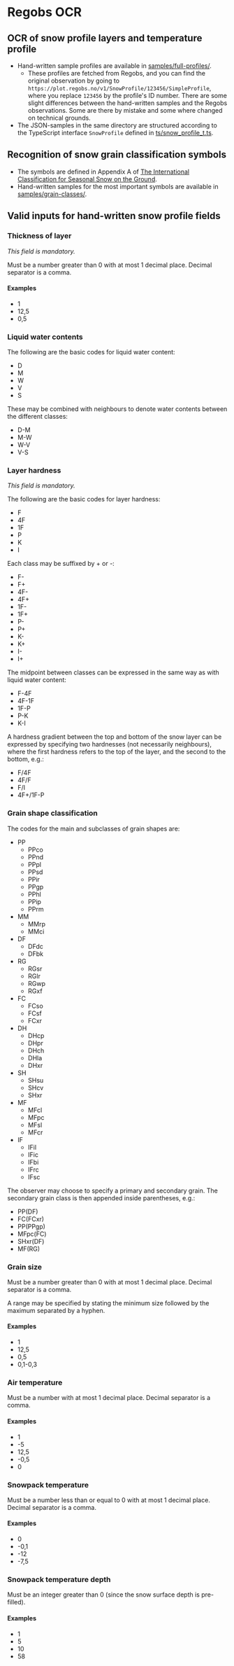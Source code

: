 # Regobs OCR

## OCR of snow profile layers and temperature profile

* Hand-written sample profiles are available in [samples/full-profiles/](./samples/full-profiles/).
  * These profiles are fetched from Regobs, and you can find the original observation by going to `https://plot.regobs.no/v1/SnowProfile/123456/SimpleProfile`, where you replace `123456` by the profile's ID number. There are some slight differences between the hand-written samples and the Regobs observations. Some are there by mistake and some where changed on technical grounds.
* The JSON-samples in the same directory are structured according to the TypeScript interface `SnowProfile` defined in [ts/snow_profile_t.ts](./ts/snow_profile_t.ts).

## Recognition of snow grain classification symbols

* The symbols are defined in Appendix A of [The International Classification for Seasonal Snow on the Ground](https://unesdoc.unesco.org/ark:/48223/pf0000186462/PDF/186462eng.pdf.multi).
* Hand-written samples for the most important symbols are available in [samples/grain-classes/](./samples/grain-classes/).


## Valid inputs for hand-written snow profile fields

### Thickness of layer

*This field is mandatory.*

Must be a number greater than 0 with at most 1 decimal place. Decimal separator is a comma.

#### Examples

* 1
* 12,5
* 0,5

### Liquid water contents

The following are the basic codes for liquid water content:

* D
* M
* W
* V
* S

These may be combined with neighbours to denote water contents between the different classes:

* D-M
* M-W
* W-V
* V-S

### Layer hardness

*This field is mandatory.*

The following are the basic codes for layer hardness:

* F
* 4F
* 1F
* P
* K
* I

Each class may be suffixed by + or -:

* F-
* F+
* 4F-
* 4F+
* 1F-
* 1F+
* P-
* P+
* K-
* K+
* I-
* I+

The midpoint between classes can be expressed in the same way as with liquid water content:

* F-4F
* 4F-1F
* 1F-P
* P-K
* K-I

A hardness gradient between the top and bottom of the snow layer can be expressed by specifying two hardnesses (not necessarily neighbours), where the first hardness refers to the top of the layer, and the second to the bottom, e.g.:

* F/4F
* 4F/F
* F/I
* 4F+/1F-P

### Grain shape classification

The codes for the main and subclasses of grain shapes are:

* PP
  * PPco
  * PPnd
  * PPpl
  * PPsd
  * PPir
  * PPgp
  * PPhl
  * PPip
  * PPrm
* MM
  * MMrp
  * MMci
* DF
  * DFdc
  * DFbk
* RG
  * RGsr
  * RGlr
  * RGwp
  * RGxf
* FC
  * FCso
  * FCsf
  * FCxr
* DH
  * DHcp
  * DHpr
  * DHch
  * DHla
  * DHxr
* SH
  * SHsu
  * SHcv
  * SHxr
* MF
  * MFcl
  * MFpc
  * MFsl
  * MFcr
* IF
  * IFil
  * IFic
  * IFbi
  * IFrc
  * IFsc

The observer may choose to specify a primary and secondary grain. The secondary grain class is then appended inside parentheses, e.g.:

* PP(DF)
* FC(FCxr)
* PP(PPgp)
* MFpc(FC)
* SHxr(DF)
* MF(RG)

### Grain size

Must be a number greater than 0 with at most 1 decimal place. Decimal separator is a comma.

A range may be specified by stating the minimum size followed by the maximum separated by a hyphen.

#### Examples

* 1
* 12,5
* 0,5
* 0,1-0,3

### Air temperature

Must be a number with at most 1 decimal place. Decimal separator is a comma.

#### Examples

* 1
* -5
* 12,5
* -0,5
* 0

### Snowpack temperature

Must be a number less than or equal to 0 with at most 1 decimal place. Decimal separator is a comma.

#### Examples

* 0
* -0,1
* -12
* -7,5

### Snowpack temperature depth

Must be an integer greater than 0 (since the snow surface depth is pre-filled).

#### Examples

* 1
* 5
* 10
* 58